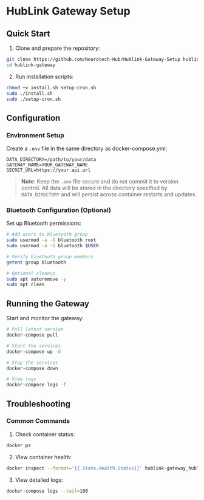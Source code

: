 # HubLink Gateway Setup

## Quick Start

1. Clone and prepare the repository:
```bash
git clone https://github.com/Neurotech-Hub/Hublink-Gateway-Setup hublink-gateway
cd hublink-gateway
```

2. Run installation scripts:
```bash
chmod +x install.sh setup-cron.sh
sudo ./install.sh
sudo ./setup-cron.sh
```

## Configuration

### Environment Setup

Create a `.env` file in the same directory as docker-compose.yml:
```env
DATA_DIRECTORY=/path/to/your/data
GATEWAY_NAME=YOUR_GATEWAY_NAME
SECRET_URL=https://your.api.url
```

> **Note**: Keep the `.env` file secure and do not commit it to version control. All data will be stored in the directory specified by `DATA_DIRECTORY` and will persist across container restarts and updates.

### Bluetooth Configuration (Optional)

Set up Bluetooth permissions:
```bash
# Add users to bluetooth group
sudo usermod -a -G bluetooth root
sudo usermod -a -G bluetooth $USER

# Verify bluetooth group members
getent group bluetooth

# Optional cleanup
sudo apt autoremove -y
sudo apt clean
```

## Running the Gateway

Start and monitor the gateway:
```bash
# Pull latest version
docker-compose pull

# Start the services
docker-compose up -d

# Stop the services
docker-compose down

# View logs
docker-compose logs -f
```

## Troubleshooting

### Common Commands

1. Check container status:
```bash
docker ps
```

2. View container health:
```bash
docker inspect --format='{{.State.Health.Status}}' hublink-gateway_hublink-gateway_1
```

3. View detailed logs:
```bash
docker-compose logs --tail=100
```